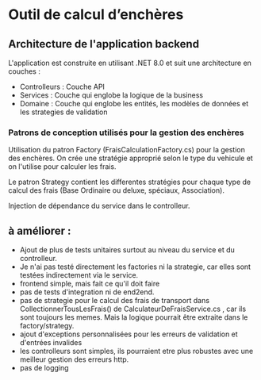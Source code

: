 # Outil de calcul d’enchères

## Architecture de l'application backend
L'application est construite en utilisant .NET 8.0 et suit une architecture en couches :
- Controlleurs : Couche API
- Services : Couche qui englobe la logique de la business
- Domaine : Couche qui englobe les entités, les modèles de données et les strategies de validation

### Patrons de conception utilisés pour la gestion des enchères
Utilisation du patron Factory (FraisCalculationFactory.cs) pour la gestion des enchères. On crée une stratégie approprié selon le type du vehicule et on l'utilise pour calculer les frais.

Le patron Strategy contient les differentes stratégies pour chaque type de calcul des frais (Base Ordinaire ou deluxe, spéciaux, Association).

Injection de dépendance du service dans le controlleur.

## à améliorer :
- Ajout de plus de tests unitaires surtout au niveau du service et du controlleur.
- Je n'ai pas testé directement les factories ni la strategie, car elles sont testées indirectement via le service.
- frontend simple, mais fait ce qu'il doit faire
- pas de tests d'integration ni de end2end.
- pas de strategie pour le calcul des frais de transport dans CollectionnerTousLesFrais() de CalculateurDeFraisService.cs , car ils sont toujours les memes. Mais la logique pourrait être extraite dans le factory/strategy.
- ajout d'exceptions personnalisées pour les erreurs de validation et d'entrées invalides
- les controlleurs sont simples, ils pourraient etre plus robustes avec une meilleur gestion des erreurs http.
- pas de logging